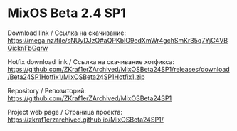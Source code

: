 # MixOS Beta 2.4 SP1
Download link / Ссылка на скачивание: https://mega.nz/file/sNUyDJzQ#aQPKblO9edXmWr4gchSmKr35q7YjC4VBQicknFbGqrw

Hotfix download link / Ссылка на скачивание хотфикса: https://github.com/ZKraf1erZArchived/MixOSBeta24SP1/releases/download/Beta24SP1Hotfix1/MixOSBeta24SP1Hotfix1.zip

Repository / Репозиторий: https://github.com/ZKraf1erZArchived/MixOSBeta24SP1

Project web page / Страница проекта: https://zkraf1erzarchived.github.io/MixOSBeta24SP1/
